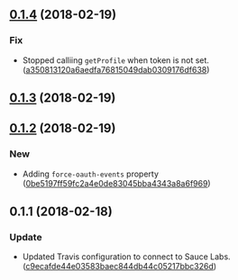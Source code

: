 <a name="0.1.4"></a>
## [0.1.4](https://github.com/advanced-rest-client/anypoint-signin/compare/0.1.3...0.1.4) (2018-02-19)


### Fix

* Stopped calliing `getProfile` when token is not set. ([a350813120a6aedfa76815049dab0309176df638](https://github.com/advanced-rest-client/anypoint-signin/commit/a350813120a6aedfa76815049dab0309176df638))



<a name="0.1.3"></a>
## [0.1.3](https://github.com/advanced-rest-client/anypoint-signin/compare/0.1.2...0.1.3) (2018-02-19)




<a name="0.1.2"></a>
## [0.1.2](https://github.com/advanced-rest-client/anypoint-signin/compare/0.1.1...0.1.2) (2018-02-19)


### New

* Adding `force-oauth-events` property ([0be5197ff59fc2a4e0de83045bba4343a8a6f969](https://github.com/advanced-rest-client/anypoint-signin/commit/0be5197ff59fc2a4e0de83045bba4343a8a6f969))



<a name="0.1.1"></a>
## 0.1.1 (2018-02-18)


### Update

* Updated Travis configuration to connect to Sauce Labs. ([c9ecafde44e03583baec844db44c05217bbc326d](https://github.com/advanced-rest-client/anypoint-signin/commit/c9ecafde44e03583baec844db44c05217bbc326d))



